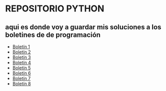 # REPOSITORIO PYTHON

## aqui es donde voy a guardar mis soluciones a los boletines de de programación

- [Boletín 1]()
- [Boletín 2]()
- [Boletín 3]()
- [Boletín 4]()
- [Boletín 5]()
- [Boletín 6]()
- [Boletín 7]()
- [Boletín 8]()
